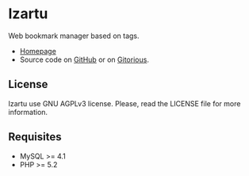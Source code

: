 Izartu
======
Web bookmark manager based on tags.

* [Homepage](http://izartu.org)
* Source code on [GitHub](http://github.com/javierbeaumont/izartu) or on [Gitorious](http://gitorious.org/izartu/izartu).

License
-------
Izartu use GNU AGPLv3 license.
Please, read the LICENSE file for more information.

Requisites
----------
* MySQL >= 4.1
* PHP   >= 5.2
